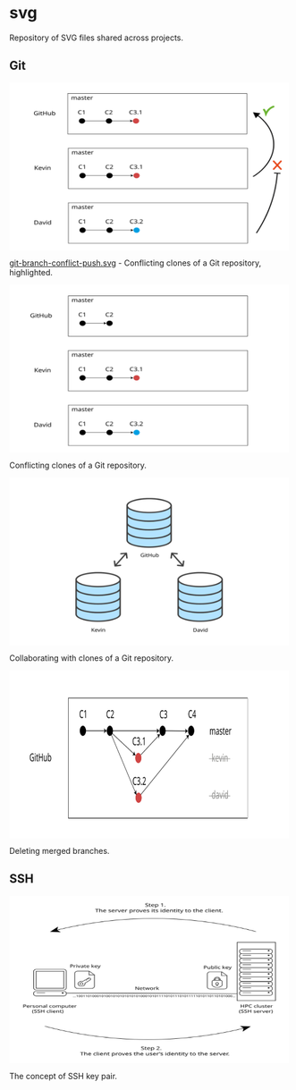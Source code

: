 # svg

Repository of SVG files shared across projects.

## Git

<img src="git-branch-conflict-push.svg" alt="Conflicting clones of a Git repository (highlighted)." align="center" width="500" height="300">

[git-branch-conflict-push.svg](git-branch-conflict-push.svg) - Conflicting clones of a Git repository, highlighted.

<img src="branch-conflict.svg" alt="Conflicting clones of a Git repository." align="center" width="500" height="300">

Conflicting clones of a Git repository.

<img src="git-clone-collaboration.svg" alt="Collaborating with clones of a Git repository." width="500" align="center" height="300">

Collaborating with clones of a Git repository.

<img src="branch-merge-delete.svg" alt="Deleting merged branches." width="500" align="center" height="300">

Deleting merged branches.

## SSH

<img src="ssh-key-pair.svg" alt="The concept of SSH key pair." align="center" width="500" height="300">

The concept of SSH key pair.
